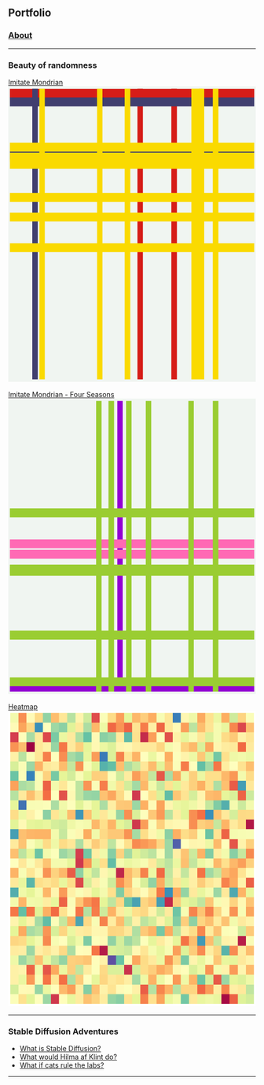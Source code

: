 ## Portfolio

### [About](/about)

---

### Beauty of randomness

[Imitate Mondrian](/sample_page)  
<img src="images/imitate_new_york.png" width="800" height="600">

[Imitate Mondrian - Four Seasons](/sample_page)  
<img src="images/imitate_new_york_spring.png" width="800" height="600">   

[Heatmap](/sample_page)    
<img src="images/heatmap2.png" width="700" height="600">

---

### Stable Diffusion Adventures

- [What is Stable Diffusion?](/stable_diffusion_demo.md)
- [What would Hilma af Klint do?](/hilma_af_klint_inspired_art.md)
- [What if cats rule the labs?](/cats_in_labs.md)

---
